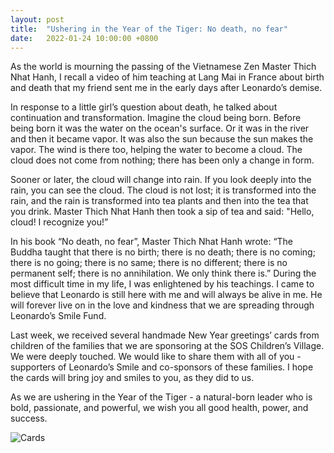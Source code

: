 ```yaml
---
layout: post
title:  "Ushering in the Year of the Tiger: No death, no fear"
date:   2022-01-24 10:00:00 +0800
---
```


As the world is mourning the passing of the Vietnamese Zen Master Thich Nhat Hanh, I recall a video of him teaching at Lang Mai in France about birth and death that my friend sent me in the early days after Leonardo’s demise.

In response to a little girl’s question about death, he talked about continuation and transformation. Imagine the cloud being born. Before being born it was the water on the ocean's surface. Or it was in the river and then it became vapor. It was also the sun because the sun makes the vapor. The wind is there too, helping the water to become a cloud. The cloud does not come from nothing; there has been only a change in form.

Sooner or later, the cloud will change into rain. If you look deeply into the rain, you can see the cloud. The cloud is not lost; it is transformed into the rain, and the rain is transformed into tea plants and then into the tea that you drink. Master Thich Nhat Hanh then took a sip of tea and said: "Hello, cloud! I recognize you!”

In his book “No death, no fear”, Master Thich Nhat Hanh wrote: “The Buddha taught that there is no birth; there is no death; there is no coming; there is no going; there is no same; there is no different; there is no permanent self; there is no annihilation. We only think there is.”
During the most difficult time in my life, I was enlightened by his teachings. I came to believe that Leonardo is still here with me and will always be alive in me. He will forever live on in the love and kindness that we are spreading through Leonardo’s Smile Fund.

Last week, we received several handmade New Year greetings’ cards from children of the families that we are sponsoring at the SOS Children’s Village. We were deeply touched. We would like to share them with all of you - supporters of Leonardo’s Smile and co-sponsors of these families. I hope the cards will bring joy and smiles to you, as they did to us.

As we are ushering in the Year of the Tiger - a natural-born leader who is bold, passionate, and powerful, we wish you all good health, power, and success.


![Cards](/images/child-cards.png)
